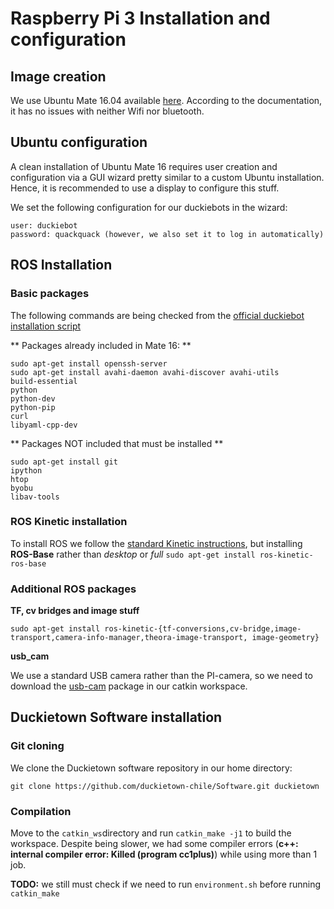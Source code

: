 # Raspberry Pi 3 Installation and configuration

## Image creation
We use Ubuntu Mate 16.04 available [here](https://ubuntu-mate.org/raspberry-pi/). According to the documentation, it has no issues with neither Wifi nor bluetooth.

## Ubuntu configuration
A clean installation of Ubuntu Mate 16 requires user creation and configuration via a GUI wizard pretty similar to a custom Ubuntu installation. Hence, it is recommended to use a display to configure this stuff.

We set the following configuration for our duckiebots in the wizard:

    user: duckiebot
    password: quackquack (however, we also set it to log in automatically)

## ROS Installation
### Basic packages
The following commands are being checked from the [official duckiebot installation script](https://github.com/duckietown/Software/blob/master/setup/duckiebot_img_creation.sh)

** Packages already included in Mate 16: **

    sudo apt-get install openssh-server
    sudo apt-get install avahi-daemon avahi-discover avahi-utils
    build-essential
    python
    python-dev
    python-pip
    curl
    libyaml-cpp-dev
    
** Packages NOT included that must be installed **

    sudo apt-get install git
    ipython
    htop
    byobu
    libav-tools


### ROS Kinetic installation
To install ROS we follow the [standard Kinetic instructions](http://wiki.ros.org/kinetic/Installation/Ubuntu), but installing **ROS-Base** rather than *desktop* or *full* `sudo apt-get install ros-kinetic-ros-base` 


### Additional ROS packages
**TF, cv bridges and image stuff**
    
    sudo apt-get install ros-kinetic-{tf-conversions,cv-bridge,image-transport,camera-info-manager,theora-image-transport, image-geometry}

**usb_cam**

We use a standard USB camera rather than the PI-camera, so we need to download the [usb-cam](https://github.com/bosch-ros-pkg/usb_cam) package in our catkin workspace.

## Duckietown Software installation
### Git cloning
We clone the Duckietown software repository in our home directory:

    git clone https://github.com/duckietown-chile/Software.git duckietown

### Compilation
Move to the `catkin_ws`directory and run `catkin_make -j1` to build the workspace. Despite being slower, we had some compiler errors (**c++: internal compiler error: Killed (program cc1plus)**) while using more than 1 job.

**TODO:** we still must check if we need to run `environment.sh` before running `catkin_make`
